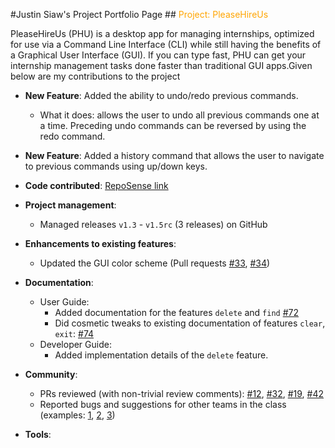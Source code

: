 #Justin Siaw's Project Portfolio Page
##<span style="color:orange"> Project: PleaseHireUs </span>


PleaseHireUs (PHU) is a desktop app for managing internships, optimized for use via a Command Line Interface (CLI) while still having the benefits of a Graphical User Interface (GUI). If you can type fast, PHU can get your internship management tasks done faster than traditional GUI apps.Given below are my contributions to the project
* **New Feature**: Added the ability to undo/redo previous commands.
  * What it does: allows the user to undo all previous commands one at a time. Preceding undo commands can be reversed by using the redo command.
* **New Feature**: Added a history command that allows the user to navigate to previous commands using up/down keys.
* **Code contributed**: [RepoSense link]()
* **Project management**:
  * Managed releases `v1.3` - `v1.5rc` (3 releases) on GitHub
* **Enhancements to existing features**:
  * Updated the GUI color scheme (Pull requests [\#33](), [\#34]())

* **Documentation**:
  * User Guide:
    * Added documentation for the features `delete` and `find` [\#72]()
    * Did cosmetic tweaks to existing documentation of features `clear`, `exit`: [\#74]()
  * Developer Guide:
    * Added implementation details of the `delete` feature.
* **Community**:
  * PRs reviewed (with non-trivial review comments): [\#12](), [\#32](), [\#19](), [\#42]()
  * Reported bugs and suggestions for other teams in the class (examples: [1](), [2](), [3]())
* **Tools**:

